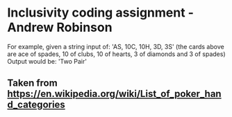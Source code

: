 

Inclusivity coding assignment - Andrew Robinson
===============================================

For example, given a string input of:
'AS, 10C, 10H, 3D, 3S'
(the cards above are ace of spades, 10 of clubs, 10 of hearts, 3 of diamonds and 3 of spades)
Output would be: 'Two Pair'


Taken from https://en.wikipedia.org/wiki/List_of_poker_hand_categories
----------------------------------------------------------------------

 